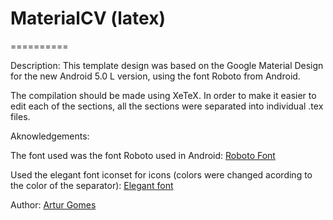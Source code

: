 # MaterialCV (latex)
==========

Description: This template design was based on the
Google Material Design for the new Android 5.0 L 
version, using the font Roboto from Android.

The compilation should be made using XeTeX.
In order to make it easier to edit each of the sections, all the sections were separated into individual .tex files.

Aknowledgements:

The font used was the font Roboto used in Android: [Roboto Font](http://developer.android.com/design/style/typography.html)

Used the elegant font iconset for icons (colors were changed acording to the color of the separator): [Elegant font](http://www.flaticon.com/packs/elegant-font)


Author: [Artur Gomes](http://paginas.fe.up.pt/~ei09102/)

